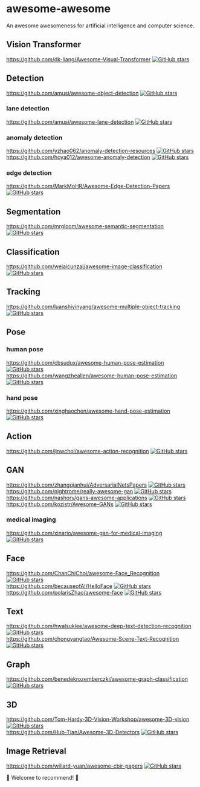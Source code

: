 # awesome-awesome
An awesome awesomeness for artificial intelligence and computer science.

## Vision Transformer
https://github.com/dk-liang/Awesome-Visual-Transformer [![GitHub stars](https://img.shields.io/github/stars/dk-liang/Awesome-Visual-Transformer.svg?logo=github&label=Stars)](https://github.com/dk-liang/Awesome-Visual-Transformer)

## Detection
https://github.com/amusi/awesome-object-detection [![GitHub stars](https://img.shields.io/github/stars/amusi/awesome-object-detection.svg?logo=github&label=Stars)](https://github.com/amusi/awesome-object-detection)
### lane detection
https://github.com/amusi/awesome-lane-detection [![GitHub stars](https://img.shields.io/github/stars/amusi/awesome-lane-detection.svg?logo=github&label=Stars)](https://github.com/amusi/awesome-lane-detection)
### anomaly detection
https://github.com/yzhao062/anomaly-detection-resources [![GitHub stars](https://img.shields.io/github/stars/yzhao062/anomaly-detection-resources.svg?logo=github&label=Stars)](https://github.com/yzhao062/anomaly-detection-resources)  
https://github.com/hoya012/awesome-anomaly-detection [![GitHub stars](https://img.shields.io/github/stars/hoya012/awesome-anomaly-detection.svg?logo=github&label=Stars)](https://github.com/hoya012/awesome-anomaly-detection)
### edge detection
https://github.com/MarkMoHR/Awesome-Edge-Detection-Papers [![GitHub stars](https://img.shields.io/github/stars/MarkMoHR/Awesome-Edge-Detection-Papers.svg?logo=github&label=Stars)](https://github.com/MarkMoHR/Awesome-Edge-Detection-Papers)

## Segmentation
https://github.com/mrgloom/awesome-semantic-segmentation [![GitHub stars](https://img.shields.io/github/stars/mrgloom/awesome-semantic-segmentation.svg?logo=github&label=Stars)](https://github.com/mrgloom/awesome-semantic-segmentation)

## Classification
https://github.com/weiaicunzai/awesome-image-classification [![GitHub stars](https://img.shields.io/github/stars/weiaicunzai/awesome-image-classification.svg?logo=github&label=Stars)](https://github.com/weiaicunzai/awesome-image-classification)

## Tracking
https://github.com/luanshiyinyang/awesome-multiple-object-tracking [![GitHub stars](https://img.shields.io/github/stars/luanshiyinyang/awesome-multiple-object-tracking.svg?logo=github&label=Stars)](https://github.com/luanshiyinyang/awesome-multiple-object-tracking)

## Pose
### human pose
https://github.com/cbsudux/awesome-human-pose-estimation [![GitHub stars](https://img.shields.io/github/stars/cbsudux/awesome-human-pose-estimation.svg?logo=github&label=Stars)](https://github.com/cbsudux/awesome-human-pose-estimation)  
https://github.com/wangzheallen/awesome-human-pose-estimation [![GitHub stars](https://img.shields.io/github/stars/wangzheallen/awesome-human-pose-estimation.svg?logo=github&label=Stars)](https://github.com/wangzheallen/awesome-human-pose-estimation)

### hand pose
https://github.com/xinghaochen/awesome-hand-pose-estimation [![GitHub stars](https://img.shields.io/github/stars/xinghaochen/awesome-hand-pose-estimation.svg?logo=github&label=Stars)](https://github.com/xinghaochen/awesome-hand-pose-estimation)

## Action
https://github.com/jinwchoi/awesome-action-recognition [![GitHub stars](https://img.shields.io/github/stars/jinwchoi/awesome-action-recognition.svg?logo=github&label=Stars)](https://github.com/jinwchoi/awesome-action-recognition)

## GAN
https://github.com/zhangqianhui/AdversarialNetsPapers [![GitHub stars](https://img.shields.io/github/stars/zhangqianhui/AdversarialNetsPapers.svg?logo=github&label=Stars)](https://github.com/zhangqianhui/AdversarialNetsPapers)  
https://github.com/nightrome/really-awesome-gan [![GitHub stars](https://img.shields.io/github/stars/nightrome/really-awesome-gan.svg?logo=github&label=Stars)](https://github.com/nightrome/really-awesome-gan)  
https://github.com/nashory/gans-awesome-applications [![GitHub stars](https://img.shields.io/github/stars/nashory/gans-awesome-applications.svg?logo=github&label=Stars)](https://github.com/nashory/gans-awesome-applications)  
https://github.com/kozistr/Awesome-GANs [![GitHub stars](https://img.shields.io/github/stars/kozistr/Awesome-GANs.svg?logo=github&label=Stars)](https://github.com/kozistr/Awesome-GANs)
### medical imaging
https://github.com/xinario/awesome-gan-for-medical-imaging [![GitHub stars](https://img.shields.io/github/stars/xinario/awesome-gan-for-medical-imaging.svg?logo=github&label=Stars)](https://github.com/xinario/awesome-gan-for-medical-imaging)

## Face
https://github.com/ChanChiChoi/awesome-Face_Recognition [![GitHub stars](https://img.shields.io/github/stars/ChanChiChoi/awesome-Face_Recognition.svg?logo=github&label=Stars)](https://github.com/ChanChiChoi/awesome-Face_Recognition)  
https://github.com/becauseofAI/HelloFace [![GitHub stars](https://img.shields.io/github/stars/becauseofAI/HelloFace.svg?logo=github&label=Stars)](https://github.com/becauseofAI/HelloFace)  
https://github.com/polarisZhao/awesome-face [![GitHub stars](https://img.shields.io/github/stars/polarisZhao/awesome-face.svg?logo=github&label=Stars)](https://github.com/polarisZhao/awesome-face)

## Text
https://github.com/hwalsuklee/awesome-deep-text-detection-recognition [![GitHub stars](https://img.shields.io/github/stars/hwalsuklee/awesome-deep-text-detection-recognition.svg?logo=github&label=Stars)](https://github.com/hwalsuklee/awesome-deep-text-detection-recognition)  
https://github.com/chongyangtao/Awesome-Scene-Text-Recognition [![GitHub stars](https://img.shields.io/github/stars/chongyangtao/Awesome-Scene-Text-Recognition.svg?logo=github&label=Stars)](https://github.com/chongyangtao/Awesome-Scene-Text-Recognition)

## Graph
https://github.com/benedekrozemberczki/awesome-graph-classification [![GitHub stars](https://img.shields.io/github/stars/benedekrozemberczki/awesome-graph-classification.svg?logo=github&label=Stars)](https://github.com/benedekrozemberczki/awesome-graph-classification)

## 3D
https://github.com/Tom-Hardy-3D-Vision-Workshop/awesome-3D-vision [![GitHub stars](https://img.shields.io/github/stars/Tom-Hardy-3D-Vision-Workshop/awesome-3D-vision.svg?logo=github&label=Stars)](https://github.com/Tom-Hardy-3D-Vision-Workshop/awesome-3D-vision)  
https://github.com/Hub-Tian/Awesome-3D-Detectors [![GitHub stars](https://img.shields.io/github/stars/Hub-Tian/Awesome-3D-Detectors.svg?logo=github&label=Stars)](https://github.com/Hub-Tian/Awesome-3D-Detectors)

## Image Retrieval
https://github.com/willard-yuan/awesome-cbir-papers [![GitHub stars](https://img.shields.io/github/stars/willard-yuan/awesome-cbir-papers.svg?logo=github&label=Stars)](https://github.com/willard-yuan/awesome-cbir-papers)  

:loudspeaker: Welcome to recommend! :clap:
